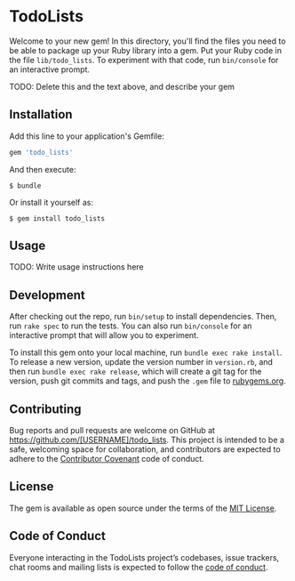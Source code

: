 # TodoLists

Welcome to your new gem! In this directory, you'll find the files you need to be able to package up your Ruby library into a gem. Put your Ruby code in the file `lib/todo_lists`. To experiment with that code, run `bin/console` for an interactive prompt.

TODO: Delete this and the text above, and describe your gem

## Installation

Add this line to your application's Gemfile:

```ruby
gem 'todo_lists'
```

And then execute:

    $ bundle

Or install it yourself as:

    $ gem install todo_lists

## Usage

TODO: Write usage instructions here

## Development

After checking out the repo, run `bin/setup` to install dependencies. Then, run `rake spec` to run the tests. You can also run `bin/console` for an interactive prompt that will allow you to experiment.

To install this gem onto your local machine, run `bundle exec rake install`. To release a new version, update the version number in `version.rb`, and then run `bundle exec rake release`, which will create a git tag for the version, push git commits and tags, and push the `.gem` file to [rubygems.org](https://rubygems.org).

## Contributing

Bug reports and pull requests are welcome on GitHub at https://github.com/[USERNAME]/todo_lists. This project is intended to be a safe, welcoming space for collaboration, and contributors are expected to adhere to the [Contributor Covenant](http://contributor-covenant.org) code of conduct.

## License

The gem is available as open source under the terms of the [MIT License](https://opensource.org/licenses/MIT).

## Code of Conduct

Everyone interacting in the TodoLists project’s codebases, issue trackers, chat rooms and mailing lists is expected to follow the [code of conduct](https://github.com/[USERNAME]/todo_lists/blob/master/CODE_OF_CONDUCT.md).

